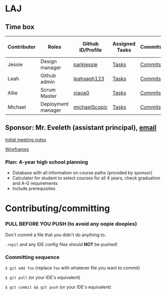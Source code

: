 # LAJ

## Time box  

| Contributor | Roles | Github ID/Profile | Assigned Tasks | Commits | Pair Journal | Individual Github Pages |
| ------ | -------- | -------------------- | ------------- | ------- | ------------ | ---------------------- |
| Jessie | Design manager | [parkjessie](https://github.com/parkjessie) | [Tasks](https://github.com/parkjessie/LAJ/issues/parkjessie) | [Commits](https://github.com/parkjessie/LAJ/commit/d87734489af2cbf2f577893d20521df5d4be8cc8) | [Jessie Journal](https://github.com/parkjessie/LAJ/wiki/Jessie's-CB-Journal) | [Github Pages](https://parkjessie.github.io/New-repo/) |
| Leah | Github admin | [leahsaph123](https://github.com/parkjessie/LAJ/commit/a505c2773b87f63aec1764719bd37e5f4b6031bb) | [Tasks](https://github.com/parkjessie/LAJ/issues/assigned/leahsaph123) | [Commits](https://github.com/parkjessie/LAJ/commits?author=leahsaph123) | [Leah's Journal](https://leahsaph123.github.io/tri3_individ/CBnotes) | [Github Pages](https://leahsaph123.github.io/tri3_individ/) |
| Allie | Scrum Master | [xiaoa0](https://github.com/xiaoa0) | [Tasks](https://github.com/parkjessie/LAJ/issues/assigned/xiaoa0) | [Commits](https://github.com/parkjessie/LAJ/commits?author=xiaoa0) | [Allie's Journal](https://docs.google.com/document/d/1huWsfI7-3COuK45SiUF5_T3DFpNmcoGLhiiLbFigpsU/edit) | [Github Pages](https://xiaoa0.github.io/Data-Structures/) |
| Michael | Deployment manager | [michaelScopic](https://github.com/michaelScopic) | [Tasks](https://github.com/parkjessie/LAJ/issues/assigned/michaelScopic) | [Commits](https://github.com/parkjessie/LAJ/commits?author=michaelScopic) | [Michael's Journal](https://www.youtube.com/watch?v=dQw4w9WgXcQ) | [Github Pages]() |

## Sponsor: Mr. Eveleth (assistant principal), [email](teveleth@powayusd.com)
<a href="https://parkjessie.github.io/LAJ/meetingwithrowe">Initial meeting notes</a>

[Wireframes](https://docs.google.com/presentation/d/1Ge9VXNSYFEYB0OJj6q9HI7FPfTbjSKOkbj_SC5APzYE/edit?usp=sharing)
### Plan: 4-year high school planning
- Database with all information on course paths (provided by sponsor)
- Calculator for student to select courses for all 4 years, check graduation and A-G requirements
- Include prerequisites

# Contributing/committing
### **PULL BEFORE YOU PUSH** (to avoid any oopie doopies)
Don't commit a file that you didn't do anything to.

`.repil` and any IDE config files should **NOT** be pushed!

### Committing sequence
`$ git add foo` (replace `foo` with whatever file you want to commit) 

`$ git pull` (or your IDE's equivalent)

`$ git commit && git push` (or your IDE's equivalent)
